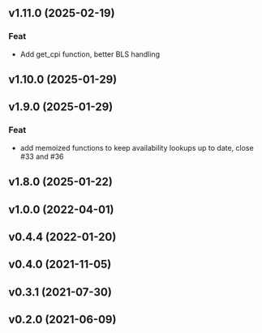 ## v1.11.0 (2025-02-19)

### Feat

- Add get_cpi function, better BLS handling

## v1.10.0 (2025-01-29)

## v1.9.0 (2025-01-29)

### Feat

- add memoized functions to keep availability lookups up to date, close #33 and #36

## v1.8.0 (2025-01-22)

## v1.0.0 (2022-04-01)

## v0.4.4 (2022-01-20)

## v0.4.0 (2021-11-05)

## v0.3.1 (2021-07-30)

## v0.2.0 (2021-06-09)
